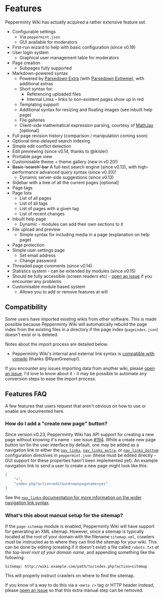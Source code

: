 # Features
Pepperminty Wiki has actually acquired a rather extensive feature set.

 - Configurable settings
	 - Via `peppermint.json`
	 - GUI available for moderators
 - First-run wizard to help with basic configuration (since v0.19)
 - User login system
	 - Graphical user management table for moderators
 - Page creation
	 - Subpages fully supported
 - Markdown-powered syntax
	 - Powered by [Parsedown Extra](https://github.com/erusev/parsedown-extra/) (with [Parsedown Extreme](https://github.com/BenjaminHoegh/parsedown-extreme)), with additional extras
	 - Short syntax for:
		 - Referencing uploaded files
		 - Internal Links - links to non-existent pages show up in red
	 - Templating support
	 - Additional syntax for resizing and floating images (see inbuilt help page)
	 - File galleries
	 - Client-side mathematical expression parsing, courtesy of [MathJax](https://www.mathjax.org/) [optional]
 - Full page revision history (comparison / manipulation coming soon)
 - Optional time-delayed search indexing
 - Simple edit conflict detection
 - Edit previewing (since v0.14, thanks to @ikisler)
 - Printable page view
 - Customisable theme + theme gallery (new in v0.20!)
 - ~~Basic 'search' bar~~ A full-text search engine (since v0.13), with high-performance advanced query syntax (since v0.20)!
	 - Dynamic server-side suggestions (since v0.13)
 - Sidebar with a tree of all the current pages [optional]
 - Page tags
 - Page lists
	 - List of all pages
	 - List of all tags
	 - List of pages with a given tag
	 - List of recent changes
 - Inbuilt help page
	 - Dynamic - modules can add their own sections to it
 - File upload and preview
	 - Simple syntax for including media in a page (explanation on help page)
 - Page protection
 - Simple user settings page
	 - Set email address
	 - Change password
 - Threaded page comments (since v0.14)
 - Statistics system - can be extended by modules (since v0.15)
 - Should be fully accessible (screen readers etc) - [open an issue](https://github.com/sbrl/Pepperminty-Wiki/issues/new) if you encounter any problems
 - Customisable module based system
	 - Allows you to add or remove features at will


## Compatibility
Some users have imported existing wikis from other software. This is made possible because Pepperminty Wiki will automatically rebuild the page index from the existing files in a directory if the page index (`pageindex.json`) doesn't exist or is deleted.

Notes about the import process are detailed below.

 - Pepperminty Wiki's internal and external link syntax is [compatible with vimwiki](https://github.com/sbrl/Pepperminty-Wiki/issues/new) (thanks @RyanGreenup!).

If you encounter any issues importing data from another wiki, please [open an issue](https://github.com/sbrl/Pepperminty-Wiki/issues/new). I'd love to know about it - it may be possible to automate any conversion steps to ease the import process.


## Features FAQ
A few features that users request that aren't obvious on how to use or enable are documented here.

### How do I add a "create new page" button?
Since version v0.23, Pepperminty Wiki has API support for creating a new page without knowing it's name - see issue [#194](https://github.com/sbrl/Pepperminty-Wiki/issues/194). While a create new page button isn'tin the user interface by default, one may be added as a navigation link to either the [`nav_links`](https://starbeamrainbowlabs.com/labs/peppermint/peppermint-config-info.php#config_nav_links), [`nav_links_extra`](https://starbeamrainbowlabs.com/labs/peppermint/peppermint-config-info.php#config_nav_links_extra), or [`nav_links_bottom`](https://starbeamrainbowlabs.com/labs/peppermint/peppermint-config-info.php#config_nav_links_bottom) configuration directives in `peppermint.json` (these must be edited directly - GUI support for these properties hasn't been implemented yet). An example navigation link to send a user to create a new page might look like this:

```json
[
	"+",
	"index.php?action=edit&unknownpagename=yes"
]
```

See the [`nav_links` documentation for more information on the wider navigation link syntax](https://starbeamrainbowlabs.com/labs/peppermint/peppermint-config-info.php#config_nav_links).

### What's this about manual setup for the sitemap?
If the `page-sitemap` module is enabled, Pepperminty Wiki will have support for generating an XML sitemap. However, since a sitemap is typically located at the root of your domain with the filename `sitemap.xml`, crawlers must be instructed as to where they can find the sitemap for your wiki. This can be done by editing (creating if it doesn't exist) a file called `robots.txt` _at the top-level root of your domain name_, and appending something like the following:

```
Sitemap: http://wiki.example.com/path/to/index.php?action=sitemap
```

This will properly instruct crawlers on where to find the sitemap.

If you know of a way to do this via a `<meta />` tag or HTTP header instead, please [open an issue](https://github.com/sbrl/Pepperminty-Wiki/issues/new) so that this extra manual step can be removed.
